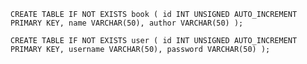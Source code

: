 `CREATE TABLE IF NOT EXISTS book (
    id INT UNSIGNED AUTO_INCREMENT PRIMARY KEY,
    name VARCHAR(50),
    author VARCHAR(50)
    );`

`CREATE TABLE IF NOT EXISTS user (
    id INT UNSIGNED AUTO_INCREMENT PRIMARY KEY,
    username VARCHAR(50),
    password VARCHAR(50)
    );`
